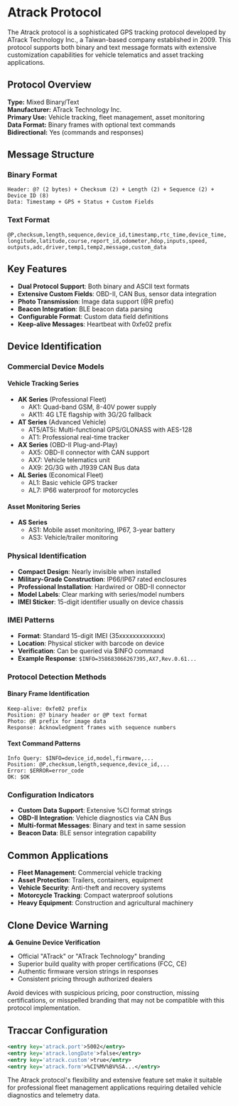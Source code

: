 # Atrack Protocol

The Atrack protocol is a sophisticated GPS tracking protocol developed by ATrack Technology Inc., a Taiwan-based company established in 2009. This protocol supports both binary and text message formats with extensive customization capabilities for vehicle telematics and asset tracking applications.

## Protocol Overview

**Type:** Mixed Binary/Text  
**Manufacturer:** ATrack Technology Inc.  
**Primary Use:** Vehicle tracking, fleet management, asset monitoring  
**Data Format:** Binary frames with optional text commands  
**Bidirectional:** Yes (commands and responses)

## Message Structure

### Binary Format
```
Header: @? (2 bytes) + Checksum (2) + Length (2) + Sequence (2) + Device ID (8)
Data: Timestamp + GPS + Status + Custom Fields
```

### Text Format
```
@P,checksum,length,sequence,device_id,timestamp,rtc_time,device_time,
longitude,latitude,course,report_id,odometer,hdop,inputs,speed,
outputs,adc,driver,temp1,temp2,message,custom_data
```

## Key Features

- **Dual Protocol Support**: Both binary and ASCII text formats
- **Extensive Custom Fields**: OBD-II, CAN Bus, sensor data integration
- **Photo Transmission**: Image data support (@R prefix)
- **Beacon Integration**: BLE beacon data parsing
- **Configurable Format**: Custom data field definitions
- **Keep-alive Messages**: Heartbeat with 0xfe02 prefix

## Device Identification

### Commercial Device Models

#### Vehicle Tracking Series
- **AK Series** (Professional Fleet)
  - AK1: Quad-band GSM, 8-40V power supply
  - AK11: 4G LTE flagship with 3G/2G fallback
- **AT Series** (Advanced Vehicle)
  - AT5/AT5i: Multi-functional GPS/GLONASS with AES-128
  - AT1: Professional real-time tracker
- **AX Series** (OBD-II Plug-and-Play)
  - AX5: OBD-II connector with CAN support
  - AX7: Vehicle telematics unit
  - AX9: 2G/3G with J1939 CAN Bus data
- **AL Series** (Economical Fleet)
  - AL1: Basic vehicle GPS tracker
  - AL7: IP66 waterproof for motorcycles

#### Asset Monitoring Series
- **AS Series**
  - AS1: Mobile asset monitoring, IP67, 3-year battery
  - AS3: Vehicle/trailer monitoring

### Physical Identification
- **Compact Design**: Nearly invisible when installed
- **Military-Grade Construction**: IP66/IP67 rated enclosures
- **Professional Installation**: Hardwired or OBD-II connector
- **Model Labels**: Clear marking with series/model numbers
- **IMEI Sticker**: 15-digit identifier usually on device chassis

### IMEI Patterns
- **Format**: Standard 15-digit IMEI (35xxxxxxxxxxxxx)
- **Location**: Physical sticker with barcode on device
- **Verification**: Can be queried via $INFO command
- **Example Response**: `$INFO=358683066267395,AX7,Rev.0.61...`

### Protocol Detection Methods

#### Binary Frame Identification
```
Keep-alive: 0xfe02 prefix
Position: @? binary header or @P text format
Photo: @R prefix for image data
Response: Acknowledgment frames with sequence numbers
```

#### Text Command Patterns
```
Info Query: $INFO=device_id,model,firmware,...
Position: @P,checksum,length,sequence,device_id,...
Error: $ERROR=error_code
OK: $OK
```

### Configuration Indicators
- **Custom Data Support**: Extensive %CI format strings
- **OBD-II Integration**: Vehicle diagnostics via CAN Bus
- **Multi-format Messages**: Binary and text in same session
- **Beacon Data**: BLE sensor integration capability

## Common Applications

- **Fleet Management**: Commercial vehicle tracking
- **Asset Protection**: Trailers, containers, equipment
- **Vehicle Security**: Anti-theft and recovery systems
- **Motorcycle Tracking**: Compact waterproof solutions
- **Heavy Equipment**: Construction and agricultural machinery

## Clone Device Warning

⚠️ **Genuine Device Verification**
- Official "ATrack" or "ATrack Technology" branding
- Superior build quality with proper certifications (FCC, CE)
- Authentic firmware version strings in responses
- Consistent pricing through authorized dealers

Avoid devices with suspicious pricing, poor construction, missing certifications, or misspelled branding that may not be compatible with this protocol implementation.

## Traccar Configuration

```xml
<entry key='atrack.port'>5002</entry>
<entry key='atrack.longDate'>false</entry>
<entry key='atrack.custom'>true</entry>
<entry key='atrack.form'>%CI%MV%BV%SA...</entry>
```

The Atrack protocol's flexibility and extensive feature set make it suitable for professional fleet management applications requiring detailed vehicle diagnostics and telemetry data.